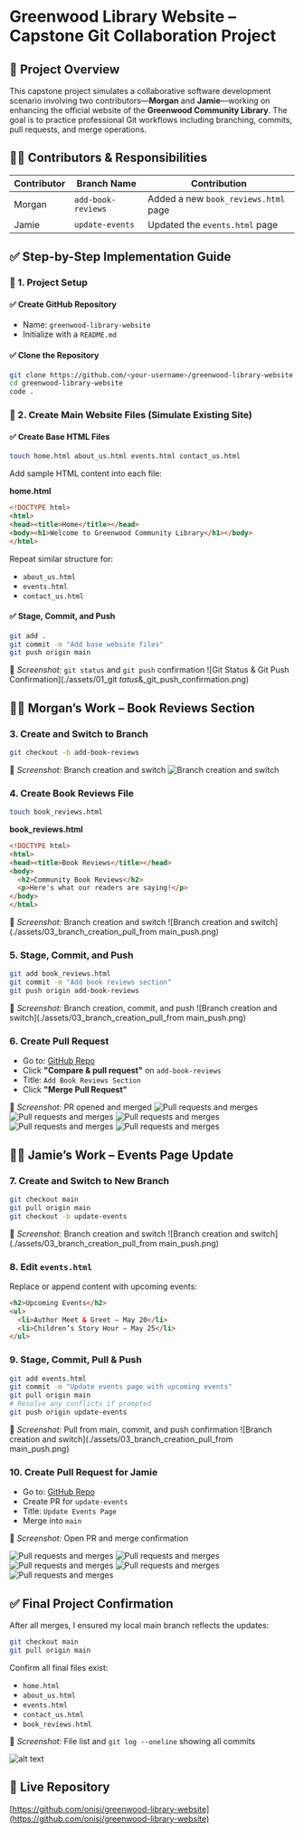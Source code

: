 # Greenwood Library Website – Capstone Git Collaboration Project

## 📘 Project Overview

This capstone project simulates a collaborative software development scenario involving two contributors—**Morgan** and **Jamie**—working on enhancing the official website of the **Greenwood Community Library**. The goal is to practice professional Git workflows including branching, commits, pull requests, and merge operations.


## 🧑‍💻 Contributors & Responsibilities

| Contributor | Branch Name         | Contribution                          |
|-------------|---------------------|----------------------------------------|
| Morgan      | `add-book-reviews`  | Added a new `book_reviews.html` page   |
| Jamie       | `update-events`     | Updated the `events.html` page         |


## ✅ Step-by-Step Implementation Guide

### 🔧 1. Project Setup

#### ✅ Create GitHub Repository
- Name: `greenwood-library-website`
- Initialize with a `README.md`

#### ✅ Clone the Repository

```bash
git clone https://github.com/<your-username>/greenwood-library-website.git
cd greenwood-library-website
code .
```


### 📝 2. Create Main Website Files (Simulate Existing Site)

#### ✅ Create Base HTML Files

```bash
touch home.html about_us.html events.html contact_us.html
```

Add sample HTML content into each file:

**home.html**

```html
<!DOCTYPE html>
<html>
<head><title>Home</title></head>
<body><h1>Welcome to Greenwood Community Library</h1></body>
</html>
```

Repeat similar structure for:

* `about_us.html`
* `events.html`
* `contact_us.html`

#### ✅ Stage, Commit, and Push

```bash
git add .
git commit -m "Add base website files"
git push origin main
```

📸 *Screenshot:* `git status` and `git push` confirmation
![Git Status & Git Push Confirmation](./assets/01_git _tatus_&_git_push_confirmation.png)


## 👩‍💻 Morgan’s Work – Book Reviews Section

### 3. Create and Switch to Branch

```bash
git checkout -b add-book-reviews
```
📸 *Screenshot:* Branch creation and switch
![Branch creation and switch](./assets/02_branch_creation_commit_push.png)



### 4. Create Book Reviews File

```bash
touch book_reviews.html
```

**book\_reviews.html**

```html
<!DOCTYPE html>
<html>
<head><title>Book Reviews</title></head>
<body>
  <h2>Community Book Reviews</h2>
  <p>Here's what our readers are saying!</p>
</body>
</html>
```

📸 *Screenshot:* Branch creation and switch
![Branch creation and switch](./assets/03_branch_creation_pull_from main_push.png)


### 5. Stage, Commit, and Push

```bash
git add book_reviews.html
git commit -m "Add book reviews section"
git push origin add-book-reviews
```

📸 *Screenshot:* Branch creation, commit, and push
![Branch creation and switch](./assets/03_branch_creation_pull_from main_push.png)


### 6. Create Pull Request

* Go to: [GitHub Repo](https://github.com/<your-username>/greenwood-library-website)
* Click **"Compare & pull request"** on `add-book-reviews`
* Title: `Add Book Reviews Section`
* Click **"Merge Pull Request"**

📸 *Screenshot:* PR opened and merged
![Pull requests and merges](./assets/add-book-reviews_pull_request.png)
![Pull requests and merges](./assets/pull&merge1.png)
![Pull requests and merges](./assets/pull&merge2.png)
![Pull requests and merges](./assets/pull&merge3.png)
![Pull requests and merges](./assets/pull&merge4.png)



## 👨‍💻 Jamie’s Work – Events Page Update

### 7. Create and Switch to New Branch

```bash
git checkout main
git pull origin main
git checkout -b update-events
```

📸 *Screenshot:* Branch creation and switch
![Branch creation and switch](./assets/03_branch_creation_pull_from main_push.png)

### 8. Edit `events.html`

Replace or append content with upcoming events:

```html
<h2>Upcoming Events</h2>
<ul>
  <li>Author Meet & Greet – May 20</li>
  <li>Children’s Story Hour – May 25</li>
</ul>
```


### 9. Stage, Commit, Pull & Push

```bash
git add events.html
git commit -m "Update events page with upcoming events"
git pull origin main
# Resolve any conflicts if prompted
git push origin update-events
```

📸 *Screenshot:* Pull from main, commit, and push confirmation
![Branch creation and switch](./assets/03_branch_creation_pull_from main_push.png)


### 10. Create Pull Request for Jamie

* Go to: [GitHub Repo](https://github.com/<your-username>/greenwood-library-website)
* Create PR for `update-events`
* Title: `Update Events Page`
* Merge into `main`

📸 *Screenshot:* Open PR and merge confirmation

![Pull requests and merges](./assets/add-book-reviews_pull_request.png)
![Pull requests and merges](./assets/Open_PR&merged_confirmation1.png)
![Pull requests and merges](./assets/Open_PR&merged_confirmation2.png)
![Pull requests and merges](./assets/Open_PR&merged_confirmation3.png)
![Pull requests and merges](./assets/Open_PR&merged_confirmation4.png)



## ✅ Final Project Confirmation

After all merges, I ensured my local main branch reflects the updates:

```bash
git checkout main
git pull origin main
```

Confirm all final files exist:

* `home.html`
* `about_us.html`
* `events.html`
* `contact_us.html`
* `book_reviews.html`

📸 *Screenshot:* File list and `git log --oneline` showing all commits

![alt text](assets/04_file_list&git_log--oneline.png)


## 🔗 Live Repository

[https://github.com/onisj/greenwood-library-website](https://github.com/onisj/greenwood-library-website)

